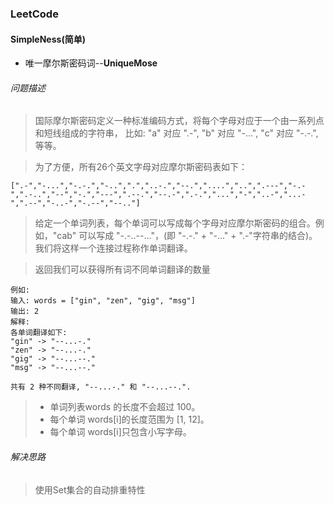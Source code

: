 ### LeetCode

#### SimpleNess(简单)

* 唯一摩尔斯密码词--__UniqueMose__

###### 问题描述

> 国际摩尔斯密码定义一种标准编码方式，将每个字母对应于一个由一系列点和短线组成的字符串， 比如: "a" 对应 ".-", "b" 对应 "-...", "c" 对应 "-.-.", 等等。

> 为了方便，所有26个英文字母对应摩尔斯密码表如下：

````
[".-","-...","-.-.","-..",".","..-.","--.","....","..",".---","-.-",".-..","--","-.","---",".--.","--.-",".-.","...","-","..-","...-",".--","-..-","-.--","--.."]
````

> 给定一个单词列表，每个单词可以写成每个字母对应摩尔斯密码的组合。例如，"cab" 可以写成 "-.-..--..."，(即 "-.-." + "-..." + ".-"字符串的结合)。我们将这样一个连接过程称作单词翻译。

> 返回我们可以获得所有词不同单词翻译的数量

````
例如:
输入: words = ["gin", "zen", "gig", "msg"]
输出: 2
解释: 
各单词翻译如下:
"gin" -> "--...-."
"zen" -> "--...-."
"gig" -> "--...--."
"msg" -> "--...--."

共有 2 种不同翻译, "--...-." 和 "--...--.".
````

> * 单词列表words 的长度不会超过 100。
> * 每个单词 words[i]的长度范围为 [1, 12]。
> * 每个单词 words[i]只包含小写字母。

###### 解决思路

> 使用Set集合的自动排重特性
